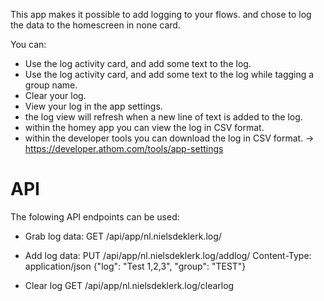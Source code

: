This app makes it possible to add logging to your flows. and chose to log the data to the homescreen in none card.

You can:

- Use the log activity card, and add some text to the log.
- Use the log activity card, and add some text to the log while tagging a group name.
- Clear your log.
- View your log in the app settings.
- the log view will refresh when a new line of text is added to the log.
- within the homey app you can view the log in CSV format.
- within the developer tools you can download the log in CSV format. -> https://developer.athom.com/tools/app-settings

# API

The folowing API endpoints can be used:

- Grab log data:
  GET /api/app/nl.nielsdeklerk.log/

- Add log data:
  PUT /api/app/nl.nielsdeklerk.log/addlog/
  Content-Type: application/json
  {"log": "Test 1,2,3", "group": "TEST"}

- Clear log
  GET /api/app/nl.nielsdeklerk.log/clearlog
